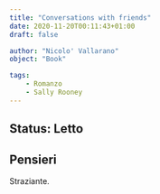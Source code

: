 ```yaml
---
title: "Conversations with friends"
date: 2020-11-20T00:11:43+01:00
draft: false 

author: "Nicolo' Vallarano"
object: "Book"

tags:
    - Romanzo
    - Sally Rooney
---
```


## Status: Letto

## Pensieri
Straziante.
